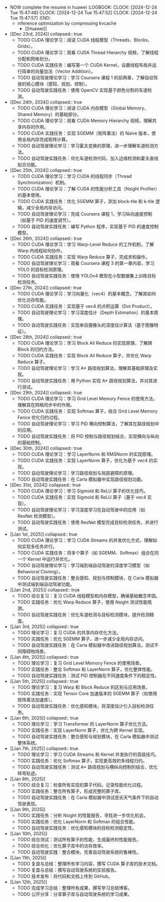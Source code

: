- NOW complete the resume in huawei
  :LOGBOOK:
  CLOCK: [2024-12-24 Tue 15:47:48]
  CLOCK: [2024-12-24 Tue 15:47:52]
  CLOCK: [2024-12-24 Tue 15:47:57]
  :END:
	- inference optimization by compressing kvcache
		- [[Huawei]]
- [[Dec 23rd, 2024]]
  collapsed:: true
	- TODO CUDA 理论学习：阅读 CUDA 线程模型（Threads、Blocks、Grids）。
	- TODO CUDA 理论学习：观看 CUDA Thread Hierarchy 视频，了解线程分配和网格划分。
	- TODO CUDA 实践任务：编写第一个 CUDA Kernel，设置线程布局并运行简单的向量加法（Vector Addition）。
	- TODO 自动驾驶理论学习：学习 Coursera 课程 1 的前两章，了解自动驾驶的核心模块（感知、规划、控制）。
	- TODO 自动驾驶实践任务：使用 OpenCV 实现基于颜色分割的车道检测。
- [[Dec 24th, 2024]]
  collapsed:: true
	- TODO CUDA 理论学习：阅读 CUDA 内存模型（Global Memory、Shared Memory）的基础部分。
	- TODO CUDA 理论学习：观看 CUDA Memory Hierarchy 视频，理解共享内存的作用。
	- TODO CUDA 实践任务：实现 SGEMM（矩阵乘法）的 Naive 版本，使用全局内存完成矩阵计算。
	- TODO 自动驾驶理论学习：学习霍夫变换的原理，进一步理解车道检测方法。
	- TODO 自动驾驶实践任务：优化车道检测代码，加入边缘检测和霍夫直线拟合功能。
- [[Dec 25th, 2024]]
  collapsed:: true
	- TODO CUDA 理论学习：学习 CUDA 的线程同步（Thread Synchronization）机制。
	- TODO CUDA 理论学习：了解 CUDA 的性能分析工具（Nsight Profiler）的基本使用。
	- TODO CUDA 实践任务：优化 SGEMM 算子，添加 block-tile 和 k-tile 逻辑，减少全局内存访问。
	- TODO 自动驾驶理论学习：完成 Coursera 课程 1，学习纵向速度控制（如基于 PID 的速度调节）。
	- TODO 自动驾驶实践任务：编写 Python 程序，实现基于 PID 的速度控制模型。
- [[Dec 26th, 2024]]
  collapsed:: true
	- TODO CUDA 理论学习：学习 Warp-Level Reduce 的工作机制，了解 Warp 内线程如何协作。
	- TODO CUDA 实践任务：实现 Warp Reduce 算子，完成求和操作。
	- TODO 自动驾驶理论学习：观看 Coursera 课程 3 的第一章内容，学习 YOLO 的目标检测原理。
	- TODO 自动驾驶实践任务：使用 YOLOv4 模型在小型数据集上训练目标检测任务。
- [[Dec 27th, 2024]]
  collapsed:: true
	- TODO CUDA 理论学习：学习向量化（vec4）的基本概念，了解其如何优化访存性能。
	- TODO CUDA 实践任务：实现基于 vec4 的点积运算（Dot Product）。
	- TODO 自动驾驶理论学习：学习深度估计（Depth Estimation）的基本原理。
	- TODO 自动驾驶实践任务：实现单目摄像头的深度估计算法（基于图像特征）。
- [[Dec 28th, 2024]]
  collapsed:: true
	- TODO CUDA 理论学习：学习 Block All Reduce 的实现原理，了解跨 Block 的归约方法。
	- TODO CUDA 实践任务：实现 Block All Reduce 算子，并优化 Warp Reduce 算子。
	- TODO 自动驾驶理论学习：学习 A* 路径规划算法，理解其基础原理及实现。
	- TODO 自动驾驶实践任务：用 Python 实现 A* 路径规划算法，并对其进行测试。
- [[Dec 29th, 2024]]
  collapsed:: true
	- TODO CUDA 理论学习：学习 Grid Level Memory Fence 的使用方法，理解其在网格同步中的作用。
	- TODO CUDA 实践任务：实现 Softmax 算子，结合 Grid Level Memory Fence 优化归约过程。
	- TODO 自动驾驶理论学习：学习 PID 横向控制算法，了解其在路径规划中的应用。
	- TODO 自动驾驶实践任务：将 PID 控制与路径规划结合，实现横向与纵向的基础控制。
- [[Dec 30th, 2024]]
  collapsed:: true
	- TODO CUDA 理论学习：学习 LayerNorm 和 RMSNorm 的实现原理。
	- TODO CUDA 实践任务：实现 LayerNorm 算子，优化为基于 vec4 的实现。
	- TODO 自动驾驶理论学习：学习路径规划与局部避障的原理。
	- TODO 自动驾驶实践任务：在 Carla 模拟器中实现路径规划功能。
- [[Dec 31st, 2024]]
  collapsed:: true
	- TODO CUDA 理论学习：学习 Sigmoid 和 ReLU 算子的优化技巧。
	- TODO CUDA 实践任务：实现 Sigmoid 和 ReLU 算子（基于 vec4 实现）。
	- TODO 自动驾驶理论学习：学习深度学习在自动驾驶中的应用（如 ResNet 检测模型）。
	- TODO 自动驾驶实践任务：使用 ResNet 模型完成目标检测任务，并进行测试。
- [[Jan 1st, 2025]]
  collapsed:: true
	- TODO CUDA 理论学习：学习 CUDA Streams 的并发优化方式，理解如何实现多任务并行。
	- TODO CUDA 实践任务：将多个算子（如 SGEMM、Softmax）组合在同一个 Kernel 中运行并优化。
	- TODO 自动驾驶理论学习：学习端到端自动驾驶的深度学习模型（如 Behavioral Cloning）。
	- TODO 自动驾驶实践任务：整合感知、规划与控制模块，在 Carla 模拟器中测试端到端自动驾驶功能。
- [[Jan 2nd, 2025]]
  collapsed:: true
	- TODO 综合复习：复习 CUDA 线程模型和内存模型，确保基础概念牢固。
	- TODO 实践任务：优化 Warp Reduce 算子，使用 Nsight 测试性能瓶颈。
	- TODO 自动驾驶实践任务：优化车道检测与目标检测模块，提升检测精度。
- [[Jan 3rd, 2025]]
  collapsed:: true
	- TODO 理论学习：复习 CUDA 的共享内存优化方法。
	- TODO 实践任务：优化 SGEMM 算子，进一步减少全局内存访问。
	- TODO 自动驾驶实践任务：在 Carla 模拟器中改进路径规划算法，测试不同障碍物场景。
- [[Jan 4th, 2025]]
  collapsed:: true
	- TODO 理论学习：复习 Grid Level Memory Fence 的使用场景。
	- TODO 实践任务：整合 Softmax 和 LayerNorm 算子，优化整体性能。
	- TODO 自动驾驶实践任务：测试 PID 控制器在不同速度条件下的稳定性。
- [[Jan 5th, 2025]]
  collapsed:: true
	- TODO 理论学习：复习 Warp 和 Block Reduce 的区别与应用场景。
	- TODO 实践任务：实现 Tensor Core 加速版本的 SGEMM 算子（如使用矩阵乘法加速库）。
	- TODO 自动驾驶实践任务：优化感知模块，将深度估计引入目标检测任务。
- [[Jan 6th, 2025]]
  collapsed:: true
	- TODO 理论学习：学习 Transformer 的 LayerNorm 算子优化方法。
	- TODO 实践任务：实现 LayerNorm 算子，优化为跨 Kernel 实现。
	- TODO 自动驾驶实践任务：整合感知与规划模块，在 Carla 模拟器中测试整体系统。
- [[Jan 7th, 2025]]
  collapsed:: true
	- TODO 理论学习：学习 CUDA Streams 和 Kernel 并发执行的高级技巧。
	- TODO 实践任务：优化 Softmax 算子，实现更高效的多线程归约。
	- TODO 自动驾驶实践任务：测试 A* 路径规划与横纵向控制的结合，优化转弯轨迹。
- [[Jan 8th, 2025]]
	- TODO 综合复习：检查所有实现的算子代码，记录性能优化过程。
	- TODO 实践任务：整合所有算子，形成完整的算子库。
	- TODO 自动驾驶实践任务：在 Carla 模拟器中测试恶劣天气条件下的自动驾驶表现。
- [[Jan 9th, 2025]]
	- TODO 实践任务：分析 Nsight 的性能报告，寻找进一步优化机会。
	- TODO 实践任务：优化 LayerNorm 和 Softmax 的组合性能。
	- TODO 自动驾驶实践任务：优化感知模块的目标检测稳定性。
- [[Jan 10th, 2025]]
	- TODO 综合测试：测试所有算子的性能，生成最终的性能报告。
	- TODO 综合优化：优化算子库中的访存效率。
	- TODO 自动驾驶实践：整合模块，完善自动驾驶系统的鲁棒性。
- [[Jan 11th, 2025]]
	- TODO 复盘与总结：整理所有学习内容，撰写 CUDA 算子库的技术文档。
	- TODO 复盘与总结：撰写自动驾驶系统的实验报告。
	- TODO 技术发布：将代码和文档上传到 GitHub。
- [[Jan 12th, 2025]]
	- TODO 完成学习总结：整理所有成果，撰写学习总结博客。
	- TODO 公开分享：分享算子库与自动驾驶系统的学习成果。